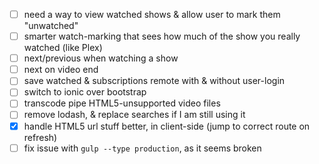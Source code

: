 * [ ] need a way to view watched shows & allow user to mark them "unwatched"
* [ ] smarter watch-marking that sees how much of the show you really watched (like Plex)
* [ ] next/previous when watching a show
* [ ] next on video end
* [ ] save watched & subscriptions remote with & without user-login
* [ ] switch to ionic over bootstrap
* [ ] transcode pipe HTML5-unsupported video files
* [ ] remove lodash, & replace searches if I am still using it
* [X] handle HTML5 url stuff better, in client-side (jump to correct route on refresh)
* [ ] fix issue with `gulp --type production`, as it seems broken